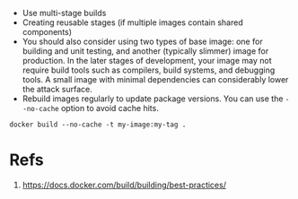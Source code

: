 - Use multi-stage builds
- Creating reusable stages (if multiple images contain shared components)
- You should also consider using two types of base image: one for building and unit testing, and another (typically slimmer) image for production. In the later stages of development, your image may not require build tools such as compilers, build systems, and debugging tools. A small image with minimal dependencies can considerably lower the attack surface.
- Rebuild images regularly to update package versions. You can use the `--no-cache` option to avoid cache hits.
```
docker build --no-cache -t my-image:my-tag .
```


# Refs
1. https://docs.docker.com/build/building/best-practices/